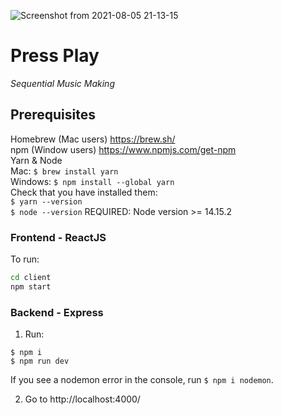 ![Screenshot from 2021-08-05 21-13-15](https://user-images.githubusercontent.com/36248672/128454990-6111bf75-412a-4269-9400-07ac429be807.png)

# Press Play

*Sequential Music Making*

## Prerequisites

Homebrew (Mac users) https://brew.sh/  
npm (Window users) https://www.npmjs.com/get-npm  
Yarn & Node  
Mac: <code>$ brew install yarn</code>  
Windows: <code>$ npm install --global yarn</code>  
Check that you have installed them:  
<code>$ yarn --version</code>  
<code>$ node --version</code>
REQUIRED: Node version >= 14.15.2

### Frontend - ReactJS

To run:

```bash
cd client
npm start
```

### Backend - Express

1. Run:

```
$ npm i
$ npm run dev
```

If you see a nodemon error in the console, run `$ npm i nodemon`.

2. Go to http://localhost:4000/

